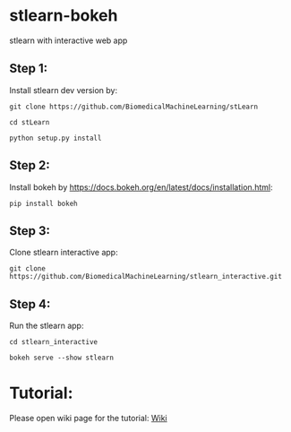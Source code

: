 # stlearn-bokeh
stlearn with interactive web app

## Step 1:

Install stlearn dev version by:

``` git clone https://github.com/BiomedicalMachineLearning/stLearn ```

``` cd stLearn ```

``` python setup.py install ```

## Step 2:

Install bokeh by https://docs.bokeh.org/en/latest/docs/installation.html:

``` pip install bokeh ```

## Step 3:

Clone stlearn interactive app:

``` git clone https://github.com/BiomedicalMachineLearning/stlearn_interactive.git ```

## Step 4:

Run the stlearn app:

``` cd stlearn_interactive ```

``` bokeh serve --show stlearn ```

# Tutorial:

Please open wiki page for the tutorial: [Wiki](https://github.com/BiomedicalMachineLearning/stlearn_interactive/wiki/stLearn-interactive-tutorial)
